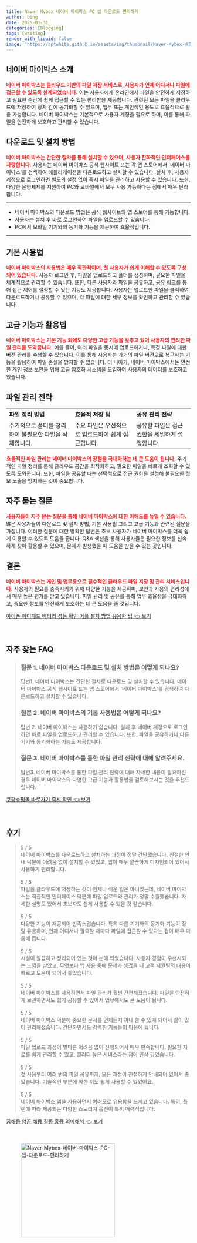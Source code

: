 ```yaml
---
title: Naver Mybox 네이버 마이박스 PC 앱 다운로드 편리하게
author: bing
date: 2025-01-31
categories: [Blogging]
tags: [writing]
render_with_liquid: false
image: 'https://aptwhite.github.io/assets/img/thumbnail/Naver-Mybox-네이버-마이박스-PC-앱-다운로드-편리하게.webp'
---
```



<h2 id='네이버 마이박스 소개'>네이버 마이박스 소개</h2>

<p><b><span style="color: #ee2323;">네이버 마이박스는 클라우드 기반의 파일 저장 서비스로, 사용자가 언제 어디서나 파일에 접근할 수 있도록 설계되었습니다.</span></b> 이는 사용자에게 온라인에서 파일을 안전하게 저장하고 필요한 순간에 쉽게 접근할 수 있는 편리함을 제공합니다. 관련된 모든 파일을 클라우드에 저장하여 장치 간에 동기화할 수 있으며, 업무 또는 개인적인 용도로 효율적으로 활용 가능합니다. 네이버 마이박스는 기본적으로 사용자 계정을 필요로 하며, 이를 통해 파일을 안전하게 보호하고 관리할 수 있습니다.</p>

<h2 id='다운로드 및 설치 방법'>다운로드 및 설치 방법</h2>

<p><b><span style="color: #ee2323;">네이버 마이박스는 간단한 절차를 통해 설치할 수 있으며, 사용자 친화적인 인터페이스를 자랑합니다.</span></b> 사용자는 네이버 마이박스 공식 웹사이트 또는 각 앱 스토어에서 '네이버 마이박스'를 검색하여 애플리케이션을 다운로드하고 설치할 수 있습니다. 설치 후, 사용자 계정으로 로그인하면 별도의 설정 없이 즉시 파일을 관리하고 사용할 수 있습니다. 또한, 다양한 운영체제를 지원하여 PC와 모바일에서 모두 사용 가능하다는 점에서 매우 편리합니다.</p>

<hr />

<ul>
    <li>네이버 마이박스의 다운로드 방법은 공식 웹사이트와 앱 스토어를 통해 가능합니다.</li>
    <li>사용자는 설치 후 바로 로그인하여 파일을 업로드할 수 있습니다.</li>
    <li>PC에서 모바일 기기와의 동기화 기능을 제공하여 효율적입니다.</li>
</ul>

<hr />

<h2 id='기본 사용법'>기본 사용법</h2>

<p><b><span style="color: #ee2323;">네이버 마이박스의 사용법은 매우 직관적이며, 첫 사용자가 쉽게 이해할 수 있도록 구성되어 있습니다.</span></b> 사용자 로그인 후, 파일을 업로드하고 폴더를 생성하며, 필요한 파일을 체계적으로 관리할 수 있습니다. 또한, 다른 사용자와 파일을 공유하고, 공유 링크를 통해 접근 제어를 설정할 수 있는 기능도 제공합니다. 사용자는 업로드한 파일을 클릭하여 다운로드하거나 공유할 수 있으며, 각 파일에 대한 세부 정보를 확인하고 관리할 수 있습니다.</p>

<h2 id='고급 기능과 활용법'>고급 기능과 활용법</h2>

<p><b><span style="color: #ee2323;">네이버 마이박스는 기본 기능 외에도 다양한 고급 기능을 갖추고 있어 사용자의 편리한 파일 관리를 도와줍니다.</span></b> 예를 들어, 여러 파일을 동시에 업로드하거나, 특정 파일에 대한 버전 관리를 수행할 수 있습니다. 이를 통해 사용자는 과거의 파일 버전으로 복구하는 기능을 활용하여 파일 손실을 방지할 수 있습니다. 더 나아가, 네이버 마이박스에서는 안전한 개인 정보 보안을 위해 고급 암호화 시스템을 도입하여 사용자의 데이터를 보호하고 있습니다.</p>

<h2 id='파일 관리 전략'>파일 관리 전략</h2>

<table>
    <tr>
        <td><b>파일 정리 방법</b></td>
        <td><b>효율적 저장 팁</b></td>
        <td><b>공유 관리 전략</b></td>
    </tr>
    <tr>
        <td>주기적으로 폴더를 정리하여 불필요한 파일을 삭제합니다.</td>
        <td>주요 파일은 우선적으로 업로드하여 쉽게 접근합니다.</td>
        <td>공유할 파일은 접근 권한을 세밀하게 설정합니다.</td>
    </tr>
</table>

<p><b><span style="color: #ee2323;">효율적인 파일 관리는 네이버 마이박스의 장점을 극대화하는 데 큰 도움이 됩니다.</span></b> 주기적인 파일 정리를 통해 클라우드 공간을 최적화하고, 필요한 파일을 빠르게 조회할 수 있도록 도와줍니다. 또한, 파일을 공유할 때는 선택적으로 접근 권한을 설정해 불필요한 정보 노출을 방지하는 것이 중요합니다.</p>

<h2 id='자주 묻는 질문'>자주 묻는 질문</h2>

<p><b><span style="color: #ee2323;">사용자들이 자주 묻는 질문을 통해 네이버 마이박스에 대한 이해도를 높일 수 있습니다.</span></b> 많은 사용자들이 다운로드 및 설치 방법, 기본 사용법 그리고 고급 기능과 관련된 질문을 가집니다. 이러한 질문에 대한 명확한 답변은 초보 사용자가 네이버 마이박스를 더욱 쉽게 이용할 수 있도록 도움을 줍니다. Q&A 섹션을 통해 사용자들은 필요한 정보를 신속하게 찾아 활용할 수 있으며, 문제가 발생했을 때 도움을 받을 수 있는 곳입니다.</p>

<h2 id='결론'>결론</h2>

<p><b><span style="color: #ee2323;">네이버 마이박스는 개인 및 업무용으로 필수적인 클라우드 파일 저장 및 관리 서비스입니다.</span></b> 사용자의 필요를 충족시키기 위해 다양한 기능을 제공하며, 보안과 사용의 편리성에서 매우 높은 평가를 받고 있습니다. 파일 관리 및 공유를 통해 업무 효율성을 극대화하고, 중요한 정보를 안전하게 보호하는 데 큰 도움을 줄 것입니다.</p>


<p><a class="click-button" title="아이폰 아이패드 배터리 성능 확인 어플 설치 방법 유용한 팁" href="https://aptwhite.github.io/posts/%EC%95%84%EC%9D%B4%ED%8F%B0-%EC%95%84%EC%9D%B4%ED%8C%A8%EB%93%9C-%EB%B0%B0%ED%84%B0%EB%A6%AC-%EC%84%B1%EB%8A%A5-%ED%99%95%EC%9D%B8-%EC%96%B4%ED%94%8C-%EC%84%A4%EC%B9%98-%EB%B0%A9%EB%B2%95-%EC%9C%A0%EC%9A%A9%ED%95%9C-%ED%8C%81/" rel="dofollow">아이폰 아이패드 배터리 성능 확인 어플 설치 방법 유용한 팁 👈 보기</a></p><br>
<h2 id='자주_찾는_FAQ'>자주 찾는 FAQ</h2>
<div itemscope="" itemtype="https://schema.org/FAQPage"> 
<blockquote> 
<div itemscope="" itemprop="mainEntity" itemtype="https://schema.org/Question"> 
<h3 itemprop="name">질문 1. 네이버 마이박스 다운로드 및 설치 방법은 어떻게 되나요?</h3> 
<div itemscope="" itemprop="acceptedAnswer" itemtype="https://schema.org/Answer"> 
<span itemprop="text"> 
<p>답변1. 네이버 마이박스는 간단한 절차로 다운로드 및 설치할 수 있습니다. 네이버 마이박스 공식 웹사이트 또는 앱 스토어에서 '네이버 마이박스'를 검색하여 다운로드하고 설치할 수 있습니다.</p> 
</span> 
</div> 
</div> 

<div itemscope="" itemprop="mainEntity" itemtype="https://schema.org/Question"> 
<h3 itemprop="name">질문 2. 네이버 마이박스의 기본 사용법은 어떻게 되나요?</h3> 
<div itemscope="" itemprop="acceptedAnswer" itemtype="https://schema.org/Answer"> 
<span itemprop="text"> 
<p>답변 2. 네이버 마이박스는 사용하기 쉽습니다. 설치 후 네이버 계정으로 로그인하면 바로 파일을 업로드하고 관리할 수 있습니다. 또한, 파일을 공유하거나 다른 기기와 동기화하는 기능도 제공합니다.</p> 
</span> 
</div> 
</div> 

<div itemscope="" itemprop="mainEntity" itemtype="https://schema.org/Question"> 
<h3 itemprop="name">질문 3. 네이버 마이박스를 통한 파일 관리 전략에 대해 알려주세요.</h3> 
<div itemscope="" itemprop="acceptedAnswer" itemtype="https://schema.org/Answer"> 
<span itemprop="text"> 
<p>답변3. 네이버 마이박스를 통한 파일 관리 전략에 대해 자세한 내용이 필요하신 경우 네이버 마이박스의 다양한 고급 기능과 활용법을 검토해보시는 것을 추천드립니다.</p> 
</span> 
</div> 
</div> 
</blockquote> 
</div>
<p><a class="click-button" title="쿠팡쇼핑몰 바로가기 즉시 확인" href="https://aptwhite.github.io/posts/%EC%BF%A0%ED%8C%A1%EC%87%BC%ED%95%91%EB%AA%B0-%EB%B0%94%EB%A1%9C%EA%B0%80%EA%B8%B0-%EC%A6%89%EC%8B%9C-%ED%99%95%EC%9D%B8/" rel="dofollow">쿠팡쇼핑몰 바로가기 즉시 확인 👈 보기</a></p><br>
<h2 id='후기'>후기</h2>
<div itemscope itemtype="https://schema.org/Product">
  <blockquote>
  <div itemprop="review" itemscope itemtype="https://schema.org/Review">
      <div itemprop="reviewRating" itemscope itemtype="https://schema.org/Rating"> <span itemprop="ratingValue">5</span> / <span itemprop="bestRating">5</span> </div>
      <span itemprop="reviewBody">네이버 마이박스를 다운로드하고 설치하는 과정이 정말 간단했습니다. 친절한 안내 덕분에 어려움 없이 설치할 수 있었고, 앱이 매우 깔끔하게 디자인되어 있어서 사용하기 편리합니다.</span>
  </div>
  <br>
  <div itemprop="review" itemscope itemtype="https://schema.org/Review">
      <div itemprop="reviewRating" itemscope itemtype="https://schema.org/Rating"> <span itemprop="ratingValue">5</span> / <span itemprop="bestRating">5</span> </div>
      <span itemprop="reviewBody">파일을 클라우드에 저장하는 것이 언제나 쉬운 일은 아니었는데, 네이버 마이박스는 직관적인 인터페이스 덕분에 파일 업로드와 관리가 정말 수월했습니다. 자세한 설명도 있어서 초보자도 쉽게 사용할 수 있을 것 같습니다.</span>
  </div>
  <br>
  <div itemprop="review" itemscope itemtype="https://schema.org/Review">
      <div itemprop="reviewRating" itemscope itemtype="https://schema.org/Rating"> <span itemprop="ratingValue">5</span> / <span itemprop="bestRating">5</span> </div>
      <span itemprop="reviewBody">다양한 기능이 제공되어 만족스럽습니다. 특히 다른 기기와의 동기화 기능이 정말 유용하며, 언제 어디서나 필요할 때마다 파일에 접근할 수 있다는 점이 매우 마음에 듭니다.</span>
  </div>
  <br>
  <div itemprop="review" itemscope itemtype="https://schema.org/Review">
      <div itemprop="reviewRating" itemscope itemtype="https://schema.org/Rating"> <span itemprop="ratingValue">5</span> / <span itemprop="bestRating">5</span> </div>
      <span itemprop="reviewBody">시설이 깔끔하고 정리되어 있는 것이 눈에 띄었습니다. 사용자 경험이 우선시되는 느낌을 받았고, 무엇보다 앱 사용 중에 문제가 생겼을 때 고객 지원팀의 대응이 빠르고 도움이 되어서 좋았습니다.</span>
  </div>
  <br>
  <div itemprop="review" itemscope itemtype="https://schema.org/Review">
      <div itemprop="reviewRating" itemscope itemtype="https://schema.org/Rating"> <span itemprop="ratingValue">5</span> / <span itemprop="bestRating">5</span> </div>
      <span itemprop="reviewBody">네이버 마이박스를 사용하면서 파일 관리가 훨씬 간편해졌습니다. 파일을 안전하게 보관하면서도 쉽게 공유할 수 있어서 업무에서도 큰 도움이 됩니다.</span>
  </div>
  <br>
  <div itemprop="review" itemscope itemtype="https://schema.org/Review">
      <div itemprop="reviewRating" itemscope itemtype="https://schema.org/Rating"> <span itemprop="ratingValue">5</span> / <span itemprop="bestRating">5</span> </div>
      <span itemprop="reviewBody">네이버 마이박스 덕분에 중요한 문서를 언제든지 꺼내 쓸 수 있게 되어서 삶이 많이 편리해졌습니다. 간단하면서도 강력한 기능들이 마음에 듭니다.</span>
  </div>
  <br>
  <div itemprop="review" itemscope itemtype="https://schema.org/Review">
      <div itemprop="reviewRating" itemscope itemtype="https://schema.org/Rating"> <span itemprop="ratingValue">5</span> / <span itemprop="bestRating">5</span> </div>
      <span itemprop="reviewBody">파일 업로드 과정이 별다른 어려움 없이 진행되어서 매우 만족합니다. 필요한 자료를 쉽게 관리할 수 있고, 퀄리티 높은 서비스라는 점이 인상 깊었습니다.</span>
  </div>
  <br>
  <div itemprop="review" itemscope itemtype="https://schema.org/Review">
      <div itemprop="reviewRating" itemscope itemtype="https://schema.org/Rating"> <span itemprop="ratingValue">5</span> / <span itemprop="bestRating">5</span> </div>
      <span itemprop="reviewBody">첫 사용부터 여러 번의 파일 공유까지, 모든 과정이 친절하게 안내되어 있어서 좋았습니다. 기술적인 부분에 약한 저도 쉽게 사용할 수 있었어요.</span>
  </div>
  <br>
  <div itemprop="review" itemscope itemtype="https://schema.org/Review">
      <div itemprop="reviewRating" itemscope itemtype="https://schema.org/Rating"> <span itemprop="ratingValue">5</span> / <span itemprop="bestRating">5</span> </div>
      <span itemprop="reviewBody">네이버 마이박스 앱을 사용하면서 여러모로 유용함을 느끼고 있습니다. 특히, 플랜에 따라 제공되는 다양한 스토리지 옵션이 특히 매력적입니다.</span>
  </div>
  </blockquote>
</div>
<p><a class="click-button" title="꿈해몽 양꿈 해몽 길몽 흉몽 의미해석" href="https://aptwhite.github.io/posts/%EA%BF%88%ED%95%B4%EB%AA%BD-%EC%96%91%EA%BF%88-%ED%95%B4%EB%AA%BD-%EA%B8%B8%EB%AA%BD-%ED%9D%89%EB%AA%BD-%EC%9D%98%EB%AF%B8%ED%95%B4%EC%84%9D/" rel="dofollow">꿈해몽 양꿈 해몽 길몽 흉몽 의미해석 👈 보기</a></p><br>
<figure class="image"><img src="https://aptwhite.github.io/assets/img/thumbnail/Naver-Mybox-네이버-마이박스-PC-앱-다운로드-편리하게.webp" alt="Naver-Mybox-네이버-마이박스-PC-앱-다운로드-편리하게" width="256" height="256"></figure>